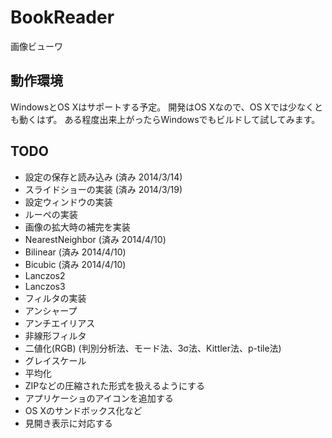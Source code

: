 BookReader
==========

画像ビューワ

## 動作環境
WindowsとOS Xはサポートする予定。
開発はOS Xなので、OS Xでは少なくとも動くはず。
ある程度出来上がったらWindowsでもビルドして試してみます。

## TODO
* 設定の保存と読み込み (済み 2014/3/14)
* スライドショーの実装 (済み 2014/3/19)
* 設定ウィンドウの実装
* ルーペの実装
* 画像の拡大時の補完を実装
 * NearestNeighbor (済み 2014/4/10)
 * Bilinear (済み 2014/4/10)
 * Bicubic (済み 2014/4/10)
 * Lanczos2
 * Lanczos3
* フィルタの実装
 * アンシャープ
 * アンチエイリアス
 * 非線形フィルタ
 * 二値化(RGB) (判別分析法、モード法、3σ法、Kittler法、p-tile法)
 * グレイスケール
 * 平均化
* ZIPなどの圧縮された形式を扱えるようにする
* アプリケーショのアイコンを追加する
* OS Xのサンドボックス化など
* 見開き表示に対応する
